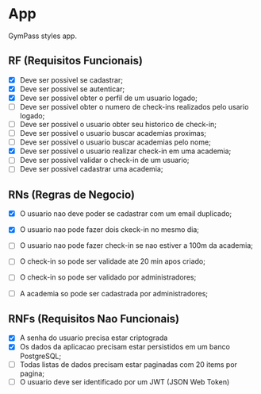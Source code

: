 # App

GymPass styles app.

## RF (Requisitos Funcionais)

- [x] Deve ser possivel se cadastrar;
- [x] Deve ser possivel se autenticar;
- [x] Deve ser possivel obter o perfil de um usuario logado;
- [ ] Deve ser possivel obter o numero de check-ins realizados pelo usario logado;
- [ ] Deve ser possivel o usuario obter seu historico de check-in;
- [ ] Deve ser possivel o usuario buscar academias proximas;
- [ ] Deve ser possivel o usuario buscar academias pelo nome;
- [x] Deve ser possivel o usuario realizar check-in em uma academia;
- [ ] Deve ser possivel validar o check-in de um usuario;
- [ ] Deve ser possivel cadastrar uma academia;

## RNs (Regras de Negocio)

- [x] O usuario nao deve poder se cadastrar com um email duplicado;
- [x] O usuario nao pode fazer dois ckeck-in no mesmo dia;
- [ ] O usuario nao pode fazer check-in se nao estiver a 100m da academia;
- [ ] O check-in so pode ser validade ate 20 min apos criado;
- [ ] O check-in so pode ser validado por administradores;
- [ ] A academia so pode ser cadastrada por administradores;


## RNFs (Requisitos Nao Funcionais)	

- [x] A senha do usuario precisa estar criptograda
- [x] Os dados da aplicacao precisam estar persistidos em um banco PostgreSQL;
- [ ] Todas listas de dados precisam estar paginadas com 20 items por pagina;
- [ ] O usuario deve ser identificado por um JWT (JSON Web Token)